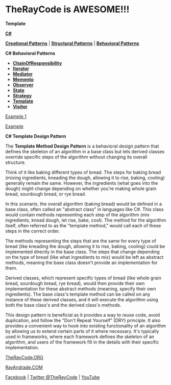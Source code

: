 # TheRayCode is AWESOME!!!

**Template**

**[C#](../README.md)** 

**[Creational Patterns](../Creational/README.md)** | **[Structural Patterns](../Structural/README.md)** | **[Behavioral Patterns](../README.md)**

**C# Behavioral Patterns**

* **[ChainOfResponsibility](../ChainOfResponsibility/README.md)**
* **[Iterator](../Iterator/README.md)**
* **[Mediator](../Mediator/README.md)**
* **[Memento](../Memento/README.md)**
* **[Observer](../Observer/README.md)**
* **[State](../State/README.md)**
* **[Strategy](../Strategy/README.md)**
* **[Template](./README.md)**
* **[Visitor](../Visitor/README.md)**

[Example 1](./T1/README.md)

[Example](./Show/README.md)

**C# Template Design Pattern**

The **Template Method Design Pattern** is a behavioral design pattern that defines the skeleton of an algorithm in a base class but lets derived classes override specific steps of the algorithm without changing its overall structure. 

Think of it like baking different types of bread. 
The steps for baking bread (mixing ingredients, kneading the dough, allowing it to rise, baking, cooling) generally remain the same. 
However, the ingredients (what goes into the dough) might change depending on whether you're making whole grain bread, sourdough bread, or rye bread. 

In this scenario, the overall algorithm (baking bread) would be defined in a base class, often called an "abstract class" in languages like C#. 
This class would contain methods representing each step of the algorithm (mix ingredients, knead dough, let rise, bake, cool). 
The method for the algorithm itself, often referred to as the "template method," would call each of these steps in the correct order.

The methods representing the steps that are the same for every type of bread (like kneading the dough, allowing it to rise, baking, cooling) could be implemented directly in the base class. 
The steps that change depending on the type of bread (like what ingredients to mix) would be left as abstract methods, meaning the base class doesn't provide an implementation for them.

Derived classes, which represent specific types of bread (like whole grain bread, sourdough bread, rye bread), would then provide their own implementation for these abstract methods (meaning, specify their own ingredients). 
The base class's template method can be called on any instance of these derived classes, and it will execute the algorithm using both the base class's and the derived class's methods.

This design pattern is beneficial as it provides a way to reuse code, avoid duplication, and follow the "Don't Repeat Yourself" (DRY) principle. 
It also provides a convenient way to hook into existing functionality of an algorithm by allowing us to extend certain parts of it where necessary. 
It's typically used in frameworks, where each framework defines the skeleton of an algorithm, and users of the framework fill in the details with their specific implementation.


[TheRayCode.ORG](https://www.TheRayCode.org)

[RayAndrade.COM](https://www.RayAndrade.com)

[Facebook](https://www.facebook.com/TheRayCode/) | [Twitter @TheRayCode](https://www.twitter.com/TheRayCode/) | [YouTube](https://www.youtube.com/AndradeRay/)
